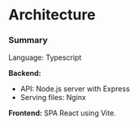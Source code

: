 # Architecture

### Summary

Language: Typescript

**Backend:**  
- API: Node.js server with Express
- Serving files: Nginx

**Frontend:** SPA React using Vite.